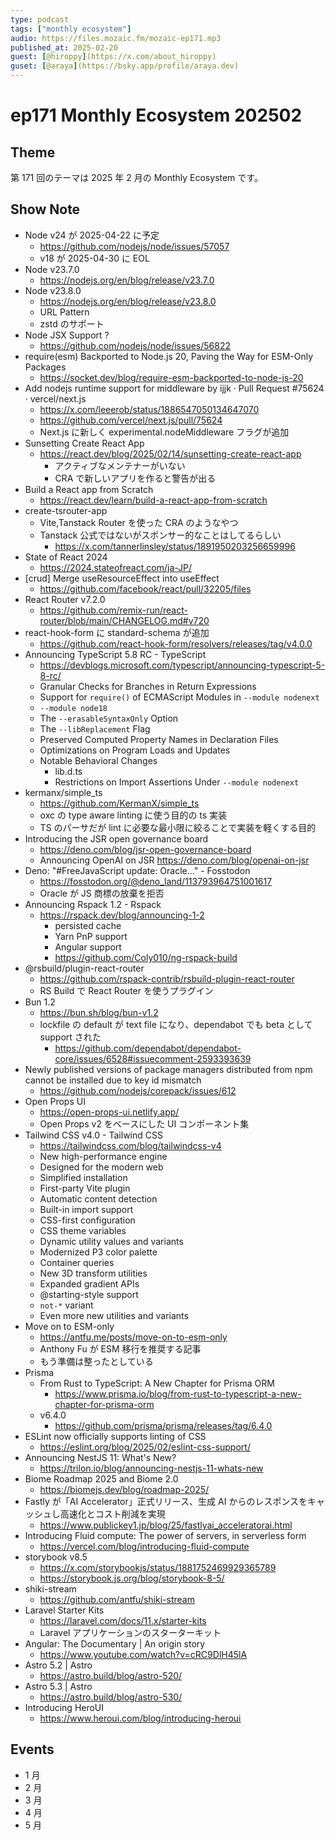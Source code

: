 ```yaml
---
type: podcast
tags: ["monthly ecosystem"]
audio: https://files.mozaic.fm/mozaic-ep171.mp3
published_at: 2025-02-20
guest: [@hiroppy](https://x.com/about_hiroppy)
guset: [@araya](https://bsky.app/profile/araya.dev)
---
```


# ep171 Monthly Ecosystem 202502

## Theme

第 171 回のテーマは 2025 年 2 月の Monthly Ecosystem です。


## Show Note

- Node v24 が 2025-04-22 に予定
  - https://github.com/nodejs/node/issues/57057
  - v18 が 2025-04-30 に EOL
- Node v23.7.0
  - https://nodejs.org/en/blog/release/v23.7.0
- Node v23.8.0
  - https://nodejs.org/en/blog/release/v23.8.0
  - URL Pattern
  - zstd のサポート
- Node JSX Support ?
  - https://github.com/nodejs/node/issues/56822
- require(esm) Backported to Node.js 20, Paving the Way for ESM-Only Packages
  - https://socket.dev/blog/require-esm-backported-to-node-js-20
- Add nodejs runtime support for middleware by ijjk · Pull Request #75624 · vercel/next.js
  - https://x.com/leeerob/status/1886547050134647070
  - https://github.com/vercel/next.js/pull/75624
  - Next.js に新しく experimental.nodeMiddleware フラグが追加
- Sunsetting Create React App
  - https://react.dev/blog/2025/02/14/sunsetting-create-react-app
    - アクティブなメンテナーがいない
    - CRA で新しいアプリを作ると警告が出る
- Build a React app from Scratch
  - https://react.dev/learn/build-a-react-app-from-scratch
- create-tsrouter-app
  - Vite,Tanstack Router を使った CRA のようなやつ
  - Tanstack 公式ではないがスポンサー的なことはしてるらしい
    - https://x.com/tannerlinsley/status/1891950203256659996
- State of React 2024
  - https://2024.stateofreact.com/ja-JP/
- [crud] Merge useResourceEffect into useEffect
  - https://github.com/facebook/react/pull/32205/files
- React Router v7.2.0
  - https://github.com/remix-run/react-router/blob/main/CHANGELOG.md#v720
- react-hook-form に standard-schema が追加
  - https://github.com/react-hook-form/resolvers/releases/tag/v4.0.0
- Announcing TypeScript 5.8 RC - TypeScript
  - https://devblogs.microsoft.com/typescript/announcing-typescript-5-8-rc/
  - Granular Checks for Branches in Return Expressions
  - Support for `require()` of ECMAScript Modules in `--module nodenext`
  - `--module node18`
  - The `--erasableSyntaxOnly` Option
  - The `--libReplacement` Flag
  - Preserved Computed Property Names in Declaration Files
  - Optimizations on Program Loads and Updates
  - Notable Behavioral Changes
    - lib.d.ts
    - Restrictions on Import Assertions Under `--module nodenext`
- kermanx/simple_ts
  - https://github.com/KermanX/simple_ts
  - oxc の type aware linting に使う目的の ts 実装
  - TS のパーサだが lint に必要な最小限に絞ることで実装を軽くする目的
- Introducing the JSR open governance board
  - https://deno.com/blog/jsr-open-governance-board
  - Announcing OpenAI on JSR https://deno.com/blog/openai-on-jsr
- Deno: "#FreeJavaScript update: Oracle…" - Fosstodon
  - https://fosstodon.org/@deno_land/113793964751001617
  - Oracle が JS 商標の放棄を拒否
- Announcing Rspack 1.2 - Rspack
  - https://rspack.dev/blog/announcing-1-2
    - persisted cache
    - Yarn PnP support
    - Angular support
    - https://github.com/Coly010/ng-rspack-build
- @rsbuild/plugin-react-router
  - https://github.com/rspack-contrib/rsbuild-plugin-react-router
  - RS Build で React Router を使うプラグイン
- Bun 1.2
  - https://bun.sh/blog/bun-v1.2
  - lockfile の default が text file になり、dependabot でも beta として support された
    - https://github.com/dependabot/dependabot-core/issues/6528#issuecomment-2593393639
- Newly published versions of package managers distributed from npm cannot be installed due to key id mismatch
  - https://github.com/nodejs/corepack/issues/612
- Open Props UI
  - https://open-props-ui.netlify.app/
  - Open Props v2 をベースにした UI コンポーネント集
- Tailwind CSS v4.0 - Tailwind CSS
  - https://tailwindcss.com/blog/tailwindcss-v4
  - New high-performance engine
  - Designed for the modern web
  - Simplified installation
  - First-party Vite plugin
  - Automatic content detection
  - Built-in import support
  - CSS-first configuration
  - CSS theme variables
  - Dynamic utility values and variants
  - Modernized P3 color palette
  - Container queries
  - New 3D transform utilities
  - Expanded gradient APIs
  - @starting-style support
  - `not-*` variant
  - Even more new utilities and variants
- Move on to ESM-only
  - https://antfu.me/posts/move-on-to-esm-only
  - Anthony Fu が ESM 移行を推奨する記事
  - もう準備は整ったとしている
- Prisma
  - From Rust to TypeScript: A New Chapter for Prisma ORM
    - https://www.prisma.io/blog/from-rust-to-typescript-a-new-chapter-for-prisma-orm
  - v6.4.0
    - https://github.com/prisma/prisma/releases/tag/6.4.0
- ESLint now officially supports linting of CSS
  - https://eslint.org/blog/2025/02/eslint-css-support/
- Announcing NestJS 11: What's New?
  - https://trilon.io/blog/announcing-nestjs-11-whats-new
- Biome Roadmap 2025 and Biome 2.0
  - https://biomejs.dev/blog/roadmap-2025/
- Fastly が「AI Accelerator」正式リリース、生成 AI からのレスポンスをキャッシュし高速化とコスト削減を実現
  - https://www.publickey1.jp/blog/25/fastlyai_acceleratorai.html
- Introducing Fluid compute: The power of servers, in serverless form
  - https://vercel.com/blog/introducing-fluid-compute
- storybook v8.5
  - https://x.com/storybookjs/status/1881752469929365789
  - https://storybook.js.org/blog/storybook-8-5/
- shiki-stream
  - https://github.com/antfu/shiki-stream
- Laravel Starter Kits
  - https://laravel.com/docs/11.x/starter-kits
  - Laravel アプリケーションのスターターキット
- Angular: The Documentary | An origin story
  - https://www.youtube.com/watch?v=cRC9DlH45lA
- Astro 5.2 | Astro
  - https://astro.build/blog/astro-520/
- Astro 5.3 | Astro
  - https://astro.build/blog/astro-530/
- Introducing HeroUI
  - https://www.heroui.com/blog/introducing-heroui


## Events

- 1 月
- 2 月
- 3 月
- 4 月
- 5 月